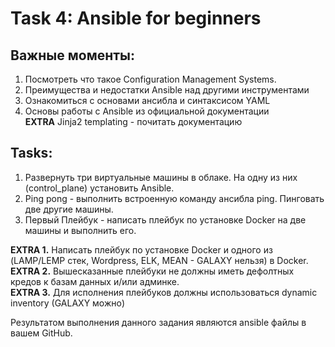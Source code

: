 # Task 4: Ansible for beginners  
## Важные моменты:  
  
1. Посмотреть что такое Configuration Management Systems.  
2. Преимущества и недостатки Ansible над другими инструментами   
3. Ознакомиться с основами ансибла и синтаксисом YAML  
4. Основы работы с Ansible из официальной документации  
**EXTRA** Jinja2 templating - почитать документацию  
  
## Tasks:  
   1. Развернуть три виртуальные машины в облаке. На одну из них (control_plane) установить Ansible.  
   1. Ping pong - выполнить встроенную команду ансибла ping. Пинговать две другие машины.  
   1. Первый Плейбук - написать плейбук по установке Docker на две машины и выполнить его.  
       
   **EXTRA 1.** Написать плейбук по установке Docker и одного из (LAMP/LEMP стек, Wordpress, ELK, MEAN - GALAXY нельзя) в Docker.  
   **EXTRA 2.** Вышесказанные плейбуки не должны иметь дефолтных кредов к базам данных и/или админке.  
   **EXTRA 3.**  Для исполнения плейбуков должны использоваться dynamic inventory (GALAXY можно)  
  
Результатом выполнения данного задания  являются ansible файлы в вашем GitHub.   
